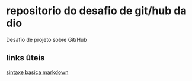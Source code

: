 # repositorio do desafio de git/hub da dio
Desafio de projeto  sobre Git/Hub
## links ûteis 
[sintaxe basica markdown](https://docs.pipz.com/central-de-ajuda/learning-center/guia-basico-de-markdown#open)
